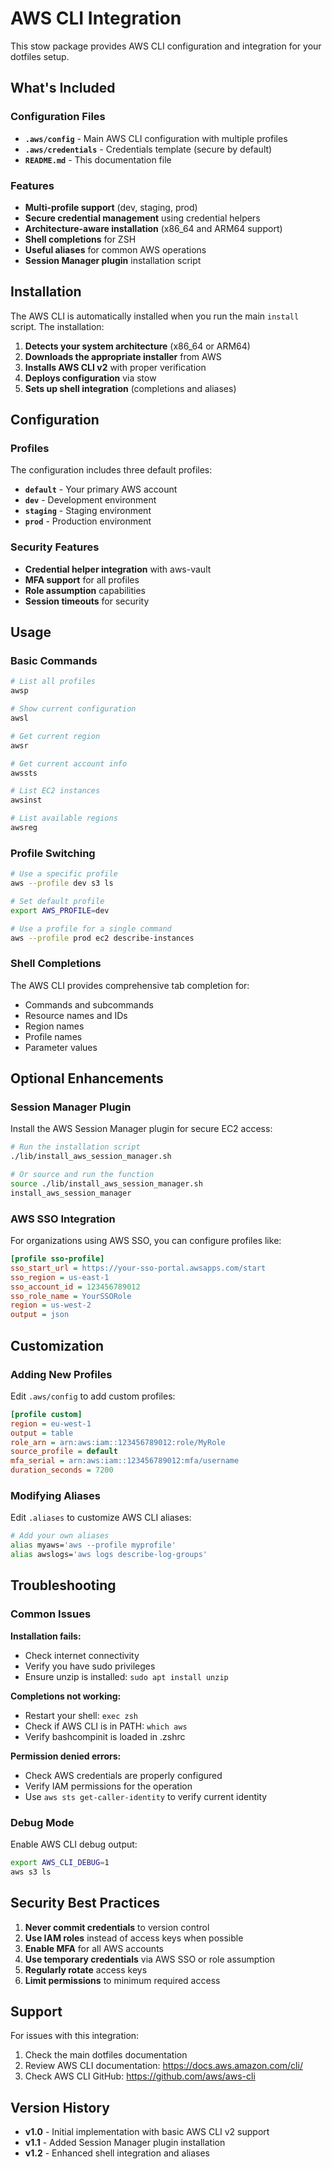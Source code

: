 # AWS CLI Integration

This stow package provides AWS CLI configuration and integration for your dotfiles setup.

## What's Included

### Configuration Files
- **`.aws/config`** - Main AWS CLI configuration with multiple profiles
- **`.aws/credentials`** - Credentials template (secure by default)
- **`README.md`** - This documentation file

### Features
- **Multi-profile support** (dev, staging, prod)
- **Secure credential management** using credential helpers
- **Architecture-aware installation** (x86_64 and ARM64 support)
- **Shell completions** for ZSH
- **Useful aliases** for common AWS operations
- **Session Manager plugin** installation script

## Installation

The AWS CLI is automatically installed when you run the main `install` script. The installation:

1. **Detects your system architecture** (x86_64 or ARM64)
2. **Downloads the appropriate installer** from AWS
3. **Installs AWS CLI v2** with proper verification
4. **Deploys configuration** via stow
5. **Sets up shell integration** (completions and aliases)

## Configuration

### Profiles
The configuration includes three default profiles:

- **`default`** - Your primary AWS account
- **`dev`** - Development environment
- **`staging`** - Staging environment  
- **`prod`** - Production environment

### Security Features
- **Credential helper integration** with aws-vault
- **MFA support** for all profiles
- **Role assumption** capabilities
- **Session timeouts** for security

## Usage

### Basic Commands
```bash
# List all profiles
awsp

# Show current configuration
awsl

# Get current region
awsr

# Get current account info
awssts

# List EC2 instances
awsinst

# List available regions
awsreg
```

### Profile Switching
```bash
# Use a specific profile
aws --profile dev s3 ls

# Set default profile
export AWS_PROFILE=dev

# Use a profile for a single command
aws --profile prod ec2 describe-instances
```

### Shell Completions
The AWS CLI provides comprehensive tab completion for:
- Commands and subcommands
- Resource names and IDs
- Region names
- Profile names
- Parameter values

## Optional Enhancements

### Session Manager Plugin
Install the AWS Session Manager plugin for secure EC2 access:

```bash
# Run the installation script
./lib/install_aws_session_manager.sh

# Or source and run the function
source ./lib/install_aws_session_manager.sh
install_aws_session_manager
```

### AWS SSO Integration
For organizations using AWS SSO, you can configure profiles like:

```ini
[profile sso-profile]
sso_start_url = https://your-sso-portal.awsapps.com/start
sso_region = us-east-1
sso_account_id = 123456789012
sso_role_name = YourSSORole
region = us-west-2
output = json
```

## Customization

### Adding New Profiles
Edit `.aws/config` to add custom profiles:

```ini
[profile custom]
region = eu-west-1
output = table
role_arn = arn:aws:iam::123456789012:role/MyRole
source_profile = default
mfa_serial = arn:aws:iam::123456789012:mfa/username
duration_seconds = 7200
```

### Modifying Aliases
Edit `.aliases` to customize AWS CLI aliases:

```bash
# Add your own aliases
alias myaws='aws --profile myprofile'
alias awslogs='aws logs describe-log-groups'
```

## Troubleshooting

### Common Issues

**Installation fails:**
- Check internet connectivity
- Verify you have sudo privileges
- Ensure unzip is installed: `sudo apt install unzip`

**Completions not working:**
- Restart your shell: `exec zsh`
- Check if AWS CLI is in PATH: `which aws`
- Verify bashcompinit is loaded in .zshrc

**Permission denied errors:**
- Check AWS credentials are properly configured
- Verify IAM permissions for the operation
- Use `aws sts get-caller-identity` to verify current identity

### Debug Mode
Enable AWS CLI debug output:

```bash
export AWS_CLI_DEBUG=1
aws s3 ls
```

## Security Best Practices

1. **Never commit credentials** to version control
2. **Use IAM roles** instead of access keys when possible
3. **Enable MFA** for all AWS accounts
4. **Use temporary credentials** via AWS SSO or role assumption
5. **Regularly rotate** access keys
6. **Limit permissions** to minimum required access

## Support

For issues with this integration:
1. Check the main dotfiles documentation
2. Review AWS CLI documentation: https://docs.aws.amazon.com/cli/
3. Check AWS CLI GitHub: https://github.com/aws/aws-cli

## Version History

- **v1.0** - Initial implementation with basic AWS CLI v2 support
- **v1.1** - Added Session Manager plugin installation
- **v1.2** - Enhanced shell integration and aliases





